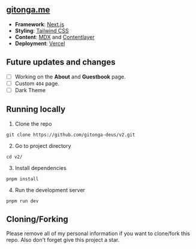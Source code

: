 ## [gitonga.me](https://gitonga.me)

- **Framework**: [Next.js](https://nextjs.org/)
- **Styling**: [Tailwind CSS](https://tailwindcss.com/)
- **Content**: [MDX](https://mdxjs.com) and [Contentlayer](https://contentlayer.dev/)
- **Deployment**: [Vercel](https://vercel.com/)

## Future updates and changes

- [ ] Working on the **About** and **Guestbook** page.
- [ ] Custom `404` page.
- [ ] Dark Theme

## Running locally
1. Clone the repo
```
git clone https://github.com/gitonga-deus/v2.git
```

2. Go to project directory
```
cd v2/
```

3. Install dependencies
```
pnpm install
```

4. Run the development server
```
pnpm run dev
```

## Cloning/Forking
Please remove all of my personal information if you want to clone/fork this repo. Also don't forget give this project a star.
